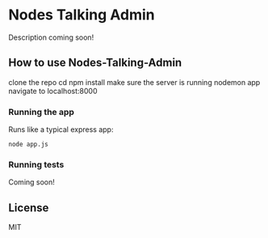 # Nodes Talking Admin

Description coming soon!

## How to use Nodes-Talking-Admin

clone the repo
cd <install dir>
npm install
make sure the server is running
nodemon app
navigate to localhost:8000

### Running the app

Runs like a typical express app:

    node app.js

### Running tests

Coming soon!

## License
MIT

